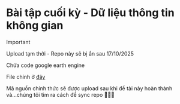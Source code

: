 # Bài tập cuối kỳ - Dữ liệu thông tin không gian


> [!IMPORTANT]
> Upload tạm thời - Repo này sẽ bị ẩn sau 17/10/2025

Chứa code google earth engine

File chính ở [đây](https://github.com/Cookiesdx/GEE_Homework/blob/main/main.js)

Mã nguồn chính thức sẽ được upload sau khi đề tài này hoàn thành và...chúng tôi tìm ra cách để sync repo 🐧🐧🐧
